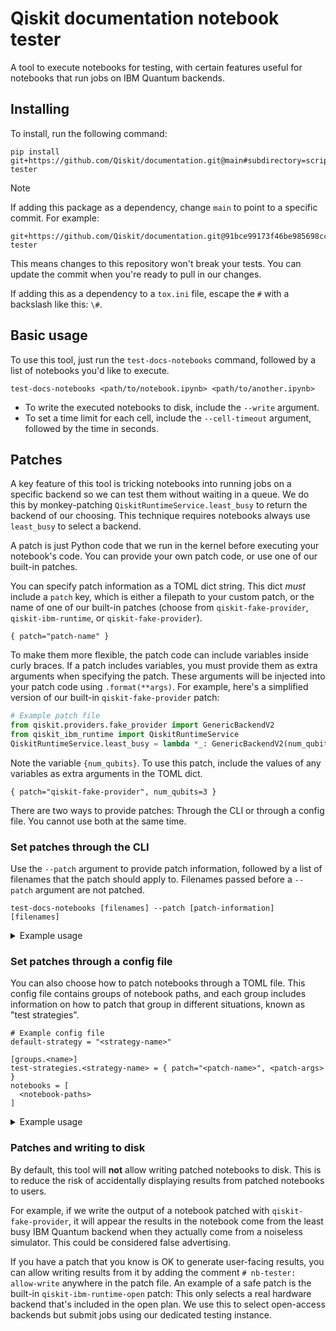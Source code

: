 # Qiskit documentation notebook tester

A tool to execute notebooks for testing, with certain features useful for
notebooks that run jobs on IBM Quantum backends.

## Installing

To install, run the following command:

```
pip install git+https://github.com/Qiskit/documentation.git@main#subdirectory=scripts/nb-tester
```

> [!NOTE]
> If adding this package as a dependency, change `main` to point to a specific
> commit. For example:
> ```
> git+https://github.com/Qiskit/documentation.git@91bce99173f46be985698cc78ec4521856bf83b6#subdirectory=scripts/nb-tester
> ```
> This means changes to this repository won't break your tests. You can update
> the commit when you're ready to pull in our changes.

If adding this as a dependency to a `tox.ini` file, escape the `#` with a
backslash like this: `\#`.

## Basic usage

To use this tool, just run the `test-docs-notebooks` command, followed by a
list of notebooks you'd like to execute.

```
test-docs-notebooks <path/to/notebook.ipynb> <path/to/another.ipynb>
```

* To write the executed notebooks to disk, include the `--write` argument.
* To set a time limit for each cell, include the `--cell-timeout` argument,
  followed by the time in seconds.

## Patches

A key feature of this tool is tricking notebooks into running jobs on a
specific backend so we can test them without waiting in a queue. We do this by
monkey-patching `QiskitRuntimeService.least_busy` to return the backend of our
choosing. This technique requires notebooks always use `least_busy` to select a
backend.

A patch is just Python code that we run in the kernel before executing your
notebook's code. You can provide your own patch code, or use one of our
built-in patches.

You can specify patch information as a TOML dict string. This dict _must_ include a
`patch` key, which is either a filepath to your custom patch, or the name of
one of our built-in patches (choose from `qiskit-fake-provider`,
`qiskit-ibm-runtime`, or `qiskit-fake-provider`).

```
{ patch="patch-name" }
```

To make them more flexible, the patch code can include variables inside curly
braces. If a patch includes variables, you must provide them as extra arguments
when specifying the patch. These arguments will be injected into your patch
code using `.format(**args)`. For example, here's a simplified version of our
built-in `qiskit-fake-provider` patch:

```python
# Example patch file
from qiskit.providers.fake_provider import GenericBackendV2
from qiskit_ibm_runtime import QiskitRuntimeService
QiskitRuntimeService.least_busy = lambda *_: GenericBackendV2(num_qubits={num_qubits})
```

Note the variable `{num_qubits}`. To use this patch, include the values of any
variables as extra arguments in the TOML dict.

```
{ patch="qiskit-fake-provider", num_qubits=3 }
```

There are two ways to provide patches: Through the CLI or through a config file.
You cannot use both at the same time.

### Set patches through the CLI

Use the `--patch` argument to provide patch information, followed by a list of
filenames that the patch should apply to. Filenames passed before a `--patch`
argument are not patched.

```
test-docs-notebooks [filenames] --patch [patch-information] [filenames]
```

<details><summary>Example usage</summary>

Take the following command as an example.

```
test-docs-notebooks\
  notebook.ipynb\
  --patch\
  '{ patch="qiskit-fake-provider", num_qubits=6 }'\
  notebook-2.ipynb\
  notebook-3.ipynb\
  --patch\
  '{ patch="qiskit-ibm-runtime", backend="test-eagle", qiskit_runtime_service_args="" }'\
  notebook-4.ipynb
```

This will execute:
 * `notebook.ipynb` with no patch
 * `notebook-2.ipynb` and `notebook-3.ipynb` with `least_busy` patched to return a 6-qubit simulator
 * `notebook-4.ipynb` with `least_busy` patched to return the `test-eagle` cloud backend

</details>

### Set patches through a config file

You can also choose how to patch notebooks through a TOML file. This config
file contains groups of notebook paths, and each group includes information on
how to patch that group in different situations, known as "test strategies".

```
# Example config file
default-strategy = "<strategy-name>"

[groups.<name>]
test-strategies.<strategy-name> = { patch="<patch-name>", <patch-args> }
notebooks = [
  <notebook-paths>
]
```

<details><summary>Example usage</summary>

For example, the following config file has two groups, each with one notebook,
and two test strategies: "main" and "mock".

```toml
# config.toml
default-strategy = "main"

[test-strategies]
mock = { timeout = 300 }

[groups.group1]
test-strategies.main = {}
notebooks = [
    "notebook.ipynb",
]

[groups.group2]
test-strategies.main = {}
test-strategies.mock = { patch="qiskit-fake-provider", num_qubits=6 }
notebooks = [
    "another-notebook.ipynb",
]
```

Here's a few different commands you could run:

* ```
  test-docs-notebooks --config-path config.toml
  ```

  This will run the config file with its default strategy, which
  is "main". This means both `notebook.ipynb` and `another-notebook.ipynb` will
  run without patching, as their `test-strategies.main` has no `patch` arg.

* ```
  test-docs-notebooks --config-path config.toml --test-strategy mock
  ```

  This runs the same config file but with test strategy "mock". This will skip
  `notebook.ipynb`, as its group does not have a "mock" strategy defined, and
  will run `another-notebook.ipynb` with a 6-qubit simulator. The "mock"
  strategy also has a timeout defined, so each cell will timeout after 300s.
  You can override this with your own `--timeout` argument.

* ```
  test-docs-notebooks notebook.ipynb --config-path config.toml
  ```

  You can also provide filenames when using a config file. When filenames are
  set, the script will only run notebooks passed as the filepath arg. This
  command will run `notebook.ipynb` but skip `another-notebook.ipynb` as it
  wasn't passed as a filename arg.

</details>

### Patches and writing to disk

By default, this tool will **not** allow writing patched notebooks to disk.
This is to reduce the risk of accidentally displaying results from patched
notebooks to users.

For example, if we write the output of a notebook patched with
`qiskit-fake-provider`, it will appear the results in the notebook come from
the least busy IBM Quantum backend when they actually come from a noiseless
simulator. This could be considered false advertising.

If you have a patch that you know is OK to generate user-facing results, you
can allow writing results from it by adding the comment `# nb-tester:
allow-write` anywhere in the patch file. An example of a safe patch is the
built-in `qiskit-ibm-runtime-open` patch: This only selects a real hardware
backend that's included in the open plan. We use this to select open-access
backends but submit jobs using our dedicated testing instance.
